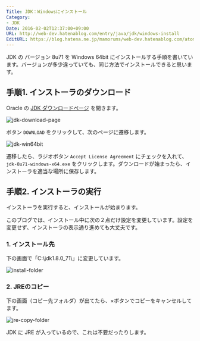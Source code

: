 ```yaml
---
Title: JDK：Windowsにインストール
Category:
- JDK
Date: 2016-02-02T12:37:00+09:00
URL: http://web-dev.hatenablog.com/entry/java/jdk/windows-install
EditURL: https://blog.hatena.ne.jp/mamorums/web-dev.hatenablog.com/atom/entry/10328749687178825401
---
```


JDK の バージョン 8u71 を Windows 64bit にインストールする手順を書いています。バージョンが多少違っていても、同じ方法でインストールできると思います。


## 手順1. インストーラのダウンロード

Oracle の [JDK ダウンロードページ](http://www.oracle.com/technetwork/java/javase/downloads/index.html) を開きます。

![jdk-download-page](http://cdn-ak.f.st-hatena.com/images/fotolife/m/mamorums/20160812/20160812223131.png)

ボタン `DOWNLOAD` をクリックして、次のページに遷移します。

![jdk-win64bit](http://cdn-ak.f.st-hatena.com/images/fotolife/m/mamorums/20160812/20160812223132.png)

遷移したら、ラジオボタン `Accept License Agreement` にチェックを入れて、`jdk-8u71-windows-x64.exe` をクリックします。ダウンロードが始まったら、インストーラを適当な場所に保存します。


## 手順2. インストーラの実行

インストーラを実行すると、インストールが始まります。

このブログでは、インストール中に次の２点だけ設定を変更しています。設定を変更せず、インストーラの表示通り進めても大丈夫です。


### 1. インストール先

下の画面で「C:\jdk1.8.0_71\」に変更しています。

![install-folder](http://cdn-ak.f.st-hatena.com/images/fotolife/m/mamorums/20160812/20160812223133.png)


### 2. JREのコピー

下の画面（コピー先フォルダ）が出てたら、×ボタンでコピーをキャンセルしてます。

![jre-copy-folder](http://cdn-ak.f.st-hatena.com/images/fotolife/m/mamorums/20160812/20160812223134.png)

JDK に JRE が入っているので、これは不要だったりします。
